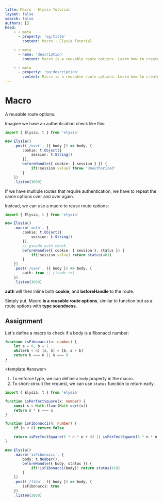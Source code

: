 ```yaml
---
title: Macro - Elysia Tutorial
layout: false
search: false
authors: []
head:
    - - meta
      - property: 'og:title'
        content: Macro - Elysia Tutorial

    - - meta
      - name: 'description'
        content: Macro is a reusable route options. Learn how to create and use macros in Elysia to enhance your application.

    - - meta
      - property: 'og:description'
        content: Macro is a reusable route options. Learn how to create and use macros in Elysia to enhance your application.
---
```


<script setup lang="ts">
import { Elysia } from 'elysia'

import Editor from '../../../components/xiao/playground/playground.vue'
import DocLink from '../../../components/xiao/doc-link/doc-link.vue'
import Playground from '../../../components/nearl/playground.vue'

import { code, testcases } from './data'
</script>

<Editor :code="code" :testcases="testcases">

# Macro

A reusable route options.

Imagine we have an authentication check like this:

```typescript
import { Elysia, t } from 'elysia'

new Elysia()
	.post('/user', ({ body }) => body, {
		cookie: t.Object({
			session: t.String()
		}),
		beforeHandle({ cookie: { session } }) {
			if(!session.value) throw 'Unauthorized'
		}
	})
	.listen(3000)
```

If we have multiple routes that require authentication, we have to repeat the same options over and over again.

Instead, we can use a macro to reuse route options:

```typescript
import { Elysia, t } from 'elysia'

new Elysia()
	.macro('auth', {
		cookie: t.Object({
			session: t.String()
		}),
		// psuedo auth check
		beforeHandle({ cookie: { session }, status }) {
			if(!session.value) return status(401)
		}
	})
	.post('/user', ({ body }) => body, {
		auth: true // [!code ++]
	})
	.listen(3000)
```

**auth** will then inline both **cookie**, and **beforeHandle** to the route.

Simply put, <DocLink href="/patterns/macro">Macro</DocLink> **is a reusable route options**, similar to function but as a route options with **type soundness**.

## Assignment

Let's define a macro to check if a body is a fibonacci number:

```typescript
function isFibonacci(n: number) {
	let a = 0, b = 1
	while(b < n) [a, b] = [b, a + b]
	return b === n || n === 0
}
```

<template #answer>

1. To enforce type, we can define a `body` property in the macro.
2. To short-circuit the request, we can use `status` function to return early.

```typescript
import { Elysia, t } from 'elysia'

function isPerfectSquare(x: number) {
    const s = Math.floor(Math.sqrt(x))
    return s * s === x
}

function isFibonacci(n: number) {
    if (n < 0) return false

    return isPerfectSquare(5 * n * n + 4) || isPerfectSquare(5 * n * n - 4)
}

new Elysia()
    .macro('isFibonacci', {
		body: t.Number(),
        beforeHandle({ body, status }) {
            if(!isFibonacci(body)) return status(418)
        }
    })
	.post('/fibo', ({ body }) => body, {
		isFibonacci: true
	})
    .listen(3000)
```

</template>

</Editor>
